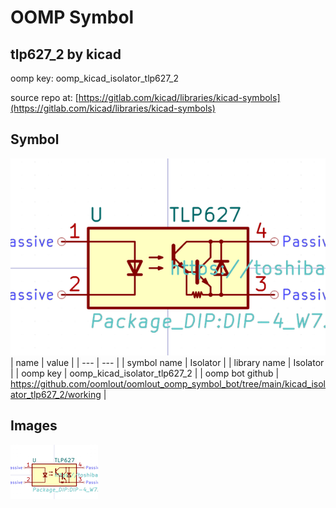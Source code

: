 # OOMP Symbol  
## tlp627_2  by kicad  
  
oomp key: oomp_kicad_isolator_tlp627_2  
  
source repo at: [https://gitlab.com/kicad/libraries/kicad-symbols](https://gitlab.com/kicad/libraries/kicad-symbols)  
## Symbol  
  
[![working.png](working_600.png)](working.png)  
| name | value | 
| --- | --- | 
| symbol name | Isolator | 
| library name | Isolator | 
| oomp key | oomp_kicad_isolator_tlp627_2 | 
| oomp bot github | https://github.com/oomlout/oomlout_oomp_symbol_bot/tree/main/kicad_isolator_tlp627_2/working | 
## Images  
  
[![working.png](working_140.png)](working.png)  
